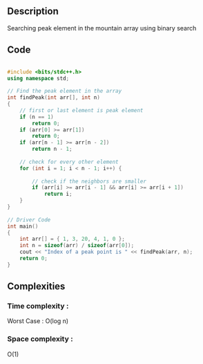 ## Description 
Searching peak element in the mountain array using binary search 

## Code
```cpp

#include <bits/stdc++.h>
using namespace std;
 
// Find the peak element in the array
int findPeak(int arr[], int n)
{
    // first or last element is peak element
    if (n == 1)
        return 0;
    if (arr[0] >= arr[1])
        return 0;
    if (arr[n - 1] >= arr[n - 2])
        return n - 1;
 
    // check for every other element
    for (int i = 1; i < n - 1; i++) {
 
        // check if the neighbors are smaller
        if (arr[i] >= arr[i - 1] && arr[i] >= arr[i + 1])
            return i;
    }
}
 
// Driver Code
int main()
{
    int arr[] = { 1, 3, 20, 4, 1, 0 };
    int n = sizeof(arr) / sizeof(arr[0]);
    cout << "Index of a peak point is " << findPeak(arr, n);
    return 0;
}
```


## Complexities
### Time complexity   : 
Worst Case : O(log n) 
### Space complexity  : 
O(1)
